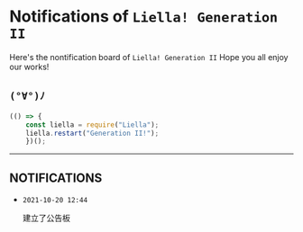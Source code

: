 # Notifications of `Liella! Generation II`

Here's the nontification board of `Liella! Generation II`
Hope you all enjoy our works!

## `(°∀°)ﾉ`

```js
(() => {
    const liella = require("Liella");
    liella.restart("Generation II!");
    })();
```

***

## NOTIFICATIONS

* `2021-10-20 12:44`

  建立了公告板
